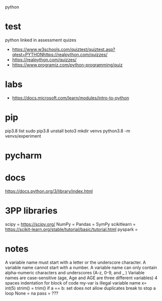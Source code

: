 python

# test
python linked in assessment
quizes
- https://www.w3schools.com/quiztest/quiztest.asp?qtest=PYTHONhttps://realpython.com/quizzes/
- https://realpython.com/quizzes/
- https://www.programiz.com/python-programming/quiz

# labs
- https://docs.microsoft.com/learn/modules/intro-to-python

# pip
pip3.8 list
sudo pip3.8 unstall boto3
mkdir venvs
python3.8 -m venvs/experiment

# pycharm


# docs
https://docs.python.org/3/library/index.html

# 3PP libraries

scipy = https://scipy.org/
NumPy =
Pandas =
SymPy
scikitlearn = https://scikit-learn.org/stable/tutorial/basic/tutorial.html
pyspark = 


# notes

A variable name must start with a letter or the underscore character.
A variable name cannot start with a number.
A variable name can only contain alpha-numeric characters and underscores (A-z, 0-9, and _ )
Variable names are case-sensitive (age, Age and AGE are three different variables)
4 spaces indentation for block of code
my-var is illegal variable name
x= int(5)
strim() = trim()
if a == b:
set does not allow duplicates
break to stop a loop
None = na
pass = ???
